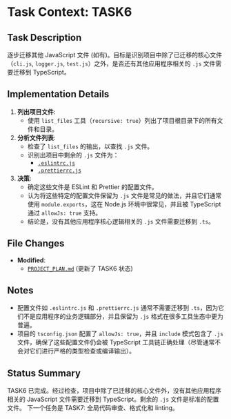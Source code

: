 # Task Context: TASK6

## Task Description

逐步迁移其他 JavaScript 文件 (如有)。目标是识别项目中除了已迁移的核心文件（`cli.js`, `logger.js`, `test.js`）之外，是否还有其他应用程序相关的 `.js` 文件需要迁移到 TypeScript。

## Implementation Details

1.  **列出项目文件**:
    - 使用 `list_files` 工具（`recursive: true`）列出了项目根目录下的所有文件和目录。
2.  **分析文件列表**:
    - 检查了 `list_files` 的输出，以查找 `.js` 文件。
    - 识别出项目中剩余的 `.js` 文件为：
      - [`.eslintrc.js`](../.eslintrc.js:1)
      - [`.prettierrc.js`](../.prettierrc.js:1)
3.  **决策**:
    - 确定这些文件是 ESLint 和 Prettier 的配置文件。
    - 认为将这些特定的配置文件保留为 `.js` 文件是常见的做法，并且它们通常使用 `module.exports`，这在 Node.js 环境中很常见，并且被 TypeScript 通过 `allowJs: true` 支持。
    - 结论是，没有其他应用程序核心逻辑相关的 `.js` 文件需要迁移到 `.ts`。

## File Changes

- **Modified**:
  - [`PROJECT_PLAN.md`](../PROJECT_PLAN.md:1) (更新了 TASK6 状态)

## Notes

- 配置文件如 `.eslintrc.js` 和 `.prettierrc.js` 通常不需要迁移到 `.ts`，因为它们不是应用程序的业务逻辑部分，并且保留为 `.js` 格式在很多工具生态中更为普遍。
- 项目的 `tsconfig.json` 配置了 `allowJs: true`，并且 `include` 模式包含了 `.js` 文件，确保了这些配置文件仍会被 TypeScript 工具链正确处理（尽管通常不会对它们进行严格的类型检查或编译输出）。

## Status Summary

TASK6 已完成。经过检查，项目中除了已迁移的核心文件外，没有其他应用程序相关的 JavaScript 文件需要迁移到 TypeScript。剩余的 `.js` 文件是标准的配置文件。
下一个任务是 TASK7: 全局代码审查、格式化和 linting。
